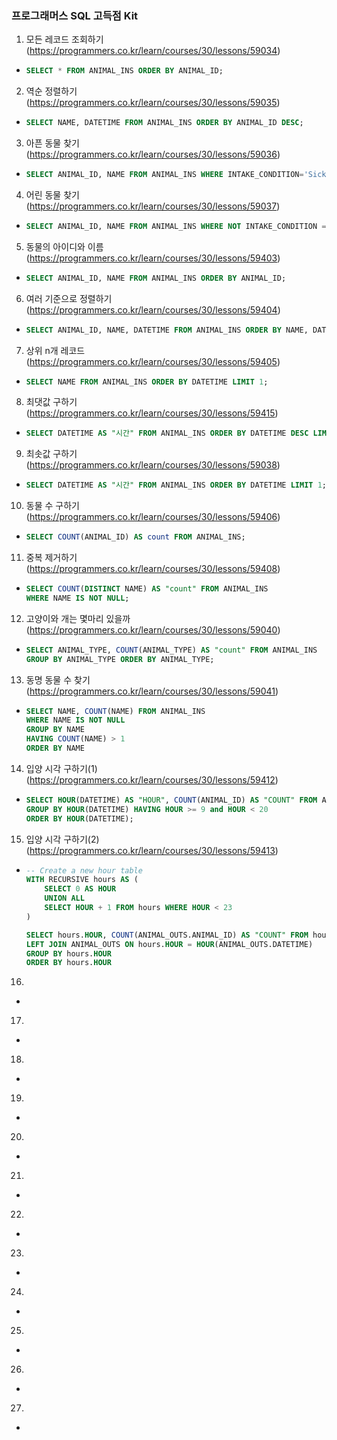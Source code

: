 ### 프로그래머스 SQL 고득점 Kit

1) 모든 레코드 조회하기 (https://programmers.co.kr/learn/courses/30/lessons/59034)

- ```sql
  SELECT * FROM ANIMAL_INS ORDER BY ANIMAL_ID;

2) 역순 정렬하기 (https://programmers.co.kr/learn/courses/30/lessons/59035)

- ```sql
  SELECT NAME, DATETIME FROM ANIMAL_INS ORDER BY ANIMAL_ID DESC;

3) 아픈 동물 찾기 (https://programmers.co.kr/learn/courses/30/lessons/59036)

- ```sql
  SELECT ANIMAL_ID, NAME FROM ANIMAL_INS WHERE INTAKE_CONDITION='Sick' ORDER BY ANIMAL_ID;

4) 어린 동물 찾기 (https://programmers.co.kr/learn/courses/30/lessons/59037)

- ```sql
  SELECT ANIMAL_ID, NAME FROM ANIMAL_INS WHERE NOT INTAKE_CONDITION = 'Aged' ORDER BY ANIMAL_ID;
  ```

5) 동물의 아이디와 이름 (https://programmers.co.kr/learn/courses/30/lessons/59403)

- ```sql
  SELECT ANIMAL_ID, NAME FROM ANIMAL_INS ORDER BY ANIMAL_ID;
  ```

6) 여러 기준으로 정렬하기 (https://programmers.co.kr/learn/courses/30/lessons/59404)

- ```sql
  SELECT ANIMAL_ID, NAME, DATETIME FROM ANIMAL_INS ORDER BY NAME, DATETIME DESC;
  ```

7) 상위 n개 레코드 (https://programmers.co.kr/learn/courses/30/lessons/59405)

- ```sql
  SELECT NAME FROM ANIMAL_INS ORDER BY DATETIME LIMIT 1;
  ```

8) 최댓값 구하기 (https://programmers.co.kr/learn/courses/30/lessons/59415)

- ```sql
  SELECT DATETIME AS "시간" FROM ANIMAL_INS ORDER BY DATETIME DESC LIMIT 1;
  ```

9) 최솟값 구하기 (https://programmers.co.kr/learn/courses/30/lessons/59038)

- ```sql
  SELECT DATETIME AS "시간" FROM ANIMAL_INS ORDER BY DATETIME LIMIT 1;
  ```

10) 동물 수 구하기 (https://programmers.co.kr/learn/courses/30/lessons/59406)

- ```sql
  SELECT COUNT(ANIMAL_ID) AS count FROM ANIMAL_INS;
  ```

11) 중복 제거하기 (https://programmers.co.kr/learn/courses/30/lessons/59408)

- ```sql
  SELECT COUNT(DISTINCT NAME) AS "count" FROM ANIMAL_INS 
  WHERE NAME IS NOT NULL;
  ```

12) 고양이와 개는 몇마리 있을까 (https://programmers.co.kr/learn/courses/30/lessons/59040)

- ```sql
  SELECT ANIMAL_TYPE, COUNT(ANIMAL_TYPE) AS "count" FROM ANIMAL_INS
  GROUP BY ANIMAL_TYPE ORDER BY ANIMAL_TYPE;
  ```

13) 동명 동물 수 찾기 (https://programmers.co.kr/learn/courses/30/lessons/59041)

- ```sql
  SELECT NAME, COUNT(NAME) FROM ANIMAL_INS
  WHERE NAME IS NOT NULL
  GROUP BY NAME
  HAVING COUNT(NAME) > 1
  ORDER BY NAME
  ```

14) 입양 시각 구하기(1) (https://programmers.co.kr/learn/courses/30/lessons/59412)

- ```sql
  SELECT HOUR(DATETIME) AS "HOUR", COUNT(ANIMAL_ID) AS "COUNT" FROM ANIMAL_OUTS 
  GROUP BY HOUR(DATETIME) HAVING HOUR >= 9 and HOUR < 20
  ORDER BY HOUR(DATETIME);
  ```

15) 입양 시각 구하기(2) (https://programmers.co.kr/learn/courses/30/lessons/59413)

- ```sql
  -- Create a new hour table
  WITH RECURSIVE hours AS (
      SELECT 0 AS HOUR
      UNION ALL
      SELECT HOUR + 1 FROM hours WHERE HOUR < 23
  )
  
  SELECT hours.HOUR, COUNT(ANIMAL_OUTS.ANIMAL_ID) AS "COUNT" FROM hours
  LEFT JOIN ANIMAL_OUTS ON hours.HOUR = HOUR(ANIMAL_OUTS.DATETIME)
  GROUP BY hours.HOUR
  ORDER BY hours.HOUR
  ```

16) 

- 

17)

- 

18)

- 

19)

- 

20)

- 

21)

- 

22)

- 

23)

- 

24)

- 

25)

- 

26)

- 

27)

- 



